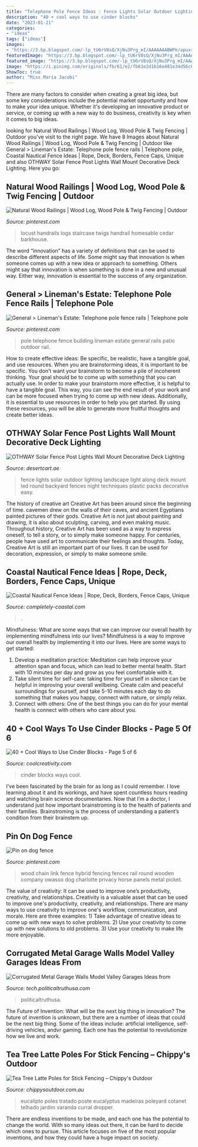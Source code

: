 ```yaml
---
title: "Telephone Pole Fence Ideas : Fence Lights Solar Outdoor Lighting Landscape Light Along Deck Mount Led Round Backyard Fences Night Techniques Plastic Packs Decorative Easy"
description: "40 + cool ways to use cinder blocks"
date: "2023-01-21"
categories:
- "ideas"
tags: ["ideas"]
images:
- "https://3.bp.blogspot.com/-lp_tU6rV8sQ/XjNu3Prg_mI/AAAAAAABWPk/apuxrboQ9XYVMjB7E8j1PbVbaihUAp4bgCLcBGAsYHQ/s1600/rope-tying-fence-ideas.jpg"
featuredImage: "https://3.bp.blogspot.com/-lp_tU6rV8sQ/XjNu3Prg_mI/AAAAAAABWPk/apuxrboQ9XYVMjB7E8j1PbVbaihUAp4bgCLcBGAsYHQ/s1600/rope-tying-fence-ideas.jpg"
featured_image: "https://3.bp.blogspot.com/-lp_tU6rV8sQ/XjNu3Prg_mI/AAAAAAABWPk/apuxrboQ9XYVMjB7E8j1PbVbaihUAp4bgCLcBGAsYHQ/s1600/rope-tying-fence-ideas.jpg"
image: "https://i.pinimg.com/originals/fb/61/e2/fb61e2d1b16e481e34d56c02b6dc29ea.jpg"
ShowToc: true
author: "Miss Maria Jacobi"
---
```



There are many factors to consider when creating a great big idea, but some key considerations include the potential market opportunity and how to make your idea unique. Whether it's developing an innovative product or service, or coming up with a new way to do business, creativity is key when it comes to big ideas.

	

		
looking for Natural Wood Railings | Wood Log, Wood Pole &amp; Twig Fencing | Outdoor you've visit to the right page. We have 8 Images about Natural Wood Railings | Wood Log, Wood Pole &amp; Twig Fencing | Outdoor like General &gt; Lineman&#039;s Estate: Telephone pole fence rails | Telephone pole, Coastal Nautical Fence Ideas | Rope, Deck, Borders, Fence Caps, Unique and also OTHWAY Solar Fence Post Lights Wall Mount Decorative Deck Lighting. Here you go:
		
    
## Natural Wood Railings | Wood Log, Wood Pole &amp; Twig Fencing | Outdoor

<img loading=lazy src="https://i.pinimg.com/736x/02/d7/9b/02d79b643482eb8fa2875c00d9f00815.jpg" onerror="this.onerror=null;this.src='https://tse2.mm.bing.net/th?id=OIP.sVzzZj-ZAosTWBwkq2HdCQHaFj&amp;pid=15.1';" alt="Natural Wood Railings | Wood Log, Wood Pole &amp; Twig Fencing | Outdoor">

_Source: pinterest.com_

>locust handrails logs staircase twigs handrail homesable cedar barkhouse. 

	

The word “innovation” has a variety of definitions that can be used to describe different aspects of life. Some might say that innovation is when someone comes up with a new idea or approach to something. Others might say that innovation is when something is done in a new and unusual way. Either way, innovation is essential to the success of any organization.

    
## General &gt; Lineman&#039;s Estate: Telephone Pole Fence Rails | Telephone Pole

<img loading=lazy src="https://i.pinimg.com/736x/bc/40/6d/bc406d5fad8d23b7ab7bb483d689e7c3.jpg" onerror="this.onerror=null;this.src='https://tse1.mm.bing.net/th?id=OIP.u2Cy_QqeFnPCCfLy85mw1gHaFj&amp;pid=15.1';" alt="General &gt; Lineman&#039;s Estate: Telephone pole fence rails | Telephone pole">

_Source: pinterest.com_

>pole telephone fence building lineman estate general rails patio outdoor rail. 

	

How to create effective ideas: Be specific, be realistic, have a tangible goal, and use resources.
When you are brainstorming ideas, it is important to be specific. You don’t want your brainstorm to become a pile of incoherent thinking. Your goal should be to come up with something that you can actually use. In order to make your brainstorm more effective, it is helpful to have a tangible goal. This way, you can see the end result of your work and can be more focused when trying to come up with new ideas. Additionally, it is essential to use resources in order to help you get started. By using these resources, you will be able to generate more fruitful thoughts and create better ideas.

    
## OTHWAY Solar Fence Post Lights Wall Mount Decorative Deck Lighting

<img loading=lazy src="https://images-na.ssl-images-amazon.com/images/I/51JJGXuZURL.jpg" onerror="this.onerror=null;this.src='https://tse4.mm.bing.net/th?id=OIP.tuT00wNlrZwTnJufaySv5gHaHa&amp;pid=15.1';" alt="OTHWAY Solar Fence Post Lights Wall Mount Decorative Deck Lighting">

_Source: desertcart.ae_

>fence lights solar outdoor lighting landscape light along deck mount led round backyard fences night techniques plastic packs decorative easy. 

	

The history of creative art
Creative Art has been around since the beginning of time. cavemen drew on the walls of their caves, and ancient Egyptians painted pictures of their gods. Creative Art is not just about painting and drawing, it is also about sculpting, carving, and even making music.
Throughout history, Creative Art has been used as a way to express oneself, to tell a story, or to simply make someone happy. For centuries, people have used art to communicate their feelings and thoughts. Today, Creative Art is still an important part of our lives. It can be used for decoration, expression, or simply to make someone smile.

    
## Coastal Nautical Fence Ideas | Rope, Deck, Borders, Fence Caps, Unique

<img loading=lazy src="https://3.bp.blogspot.com/-lp_tU6rV8sQ/XjNu3Prg_mI/AAAAAAABWPk/apuxrboQ9XYVMjB7E8j1PbVbaihUAp4bgCLcBGAsYHQ/s1600/rope-tying-fence-ideas.jpg" onerror="this.onerror=null;this.src='https://tse2.mm.bing.net/th?id=OIP.gF3VvujxiAy8PRNKan1FlQHaHi&amp;pid=15.1';" alt="Coastal Nautical Fence Ideas | Rope, Deck, Borders, Fence Caps, Unique">

_Source: completely-coastal.com_

>. 

	

Mindfulness: What are some ways that we can improve our overall health by implementing mindfulness into our lives?
Mindfulness is a way to improve our overall health by implementing it into our lives. Here are some ways to get started: 
1. Develop a meditation practice: Meditation can help improve your attention span and focus, which can lead to better mental health. Start with 10 minutes per day and grow as you feel comfortable with it. 
2. Take silent time for self-care: taking time for yourself in silence can be helpful in improving your overall wellbeing. Create calm and peaceful surroundings for yourself, and take 5-10 minutes each day to do something that makes you happy, connect with nature, or simply relax. 
3. Connect with others: One of the best things you can do for your mental health is connect with others who care about you.

    
## 40 + Cool Ways To Use Cinder Blocks - Page 5 Of 6

<img loading=lazy src="http://coolcreativity.com/wp-content/uploads/2016/06/Cool-Ways-to-Use-Cinder-Blocks-21.jpg" onerror="this.onerror=null;this.src='https://tse1.mm.bing.net/th?id=OIP.T9an_gQ3Vz0np4CiwUPPjwHaFv&amp;pid=15.1';" alt="40 + Cool Ways to Use Cinder Blocks - Page 5 of 6">

_Source: coolcreativity.com_

>cinder blocks ways cool. 

	

I’ve been fascinated by the brain for as long as I could remember. I love learning about it and its workings, and have spent countless hours reading and watching brain science documentaries. Now that I’m a doctor, I understand just how important brainstroming is to the health of patients and their families. Brainstroming is the process of understanding a patient’s condition from their brainstem up.

    
## Pin On Dog Fence

<img loading=lazy src="https://i.pinimg.com/originals/fb/61/e2/fb61e2d1b16e481e34d56c02b6dc29ea.jpg" onerror="this.onerror=null;this.src='https://tse2.mm.bing.net/th?id=OIP.kxFy_XyJxNigWv7piz1c5AHaDc&amp;pid=15.1';" alt="Pin on dog fence">

_Source: pinterest.com_

>wood chain link fence hybrid fencing fences rail round wooden company owasso dog charlotte privacy horse panels metal picket. 

	

The value of creativity: It can be used to improve one’s productivity, creativity, and relationships.
Creativity is a valuable asset that can be used to improve one's productivity, creativity, and relationships. There are many ways to use creativity to improve one's workflow, communication, and morale. Here are three examples: 1) Take advantage of creative ideas to come up with new ways to solve problems. 2) Use your creativity to come up with new solutions to old problems. 3) Use your creativity to make life more enjoyable.

    
## Corrugated Metal Garage Walls Model Valley Garages Ideas From

<img loading=lazy src="https://tech.politicaltruthusa.com/wp-content/uploads/2017/08/Corrugated-Metal-Garage-Walls-Model.jpg" onerror="this.onerror=null;this.src='https://tse4.mm.bing.net/th?id=OIP.WykQ0TC-HzBO35lhbsEuEAHaFV&amp;pid=15.1';" alt="Corrugated Metal Garage Walls Model Valley Garages Ideas from">

_Source: tech.politicaltruthusa.com_

>politicaltruthusa. 

	

The Future of Invention: What will be the next big thing in innovation?
The future of invention is unknown, but there are a number of ideas that could be the next big thing. Some of the ideas include: artificial intelligence, self-driving vehicles, andvr gaming. Each one has the potential to revolutionize how we live and work.

    
## Tea Tree Latte Poles For Stick Fencing – Chippy&#039;s Outdoor

<img loading=lazy src="https://cdn.shopify.com/s/files/1/0718/9783/collections/slide3_f770fb8c-4f10-46b6-a05e-48aeb7478dd0.jpg?v=1508554431" onerror="this.onerror=null;this.src='https://tse3.mm.bing.net/th?id=OIP.Yn_TNEUAG9DQXFAbUpEXGgHaHa&amp;pid=15.1';" alt="Tea Tree Latte Poles for Stick Fencing – Chippy&#039;s Outdoor">

_Source: chippysoutdoor.com.au_

>eucalipto poles tratado poste eucalyptus madeiras poleyard cotanet telhado jardim varanda curral dropper. 

	

There are endless inventions to be made, and each one has the potential to change the world. With so many ideas out there, it can be hard to decide which ones to pursue. This article focuses on five of the most popular inventions, and how they could have a huge impact on society.

